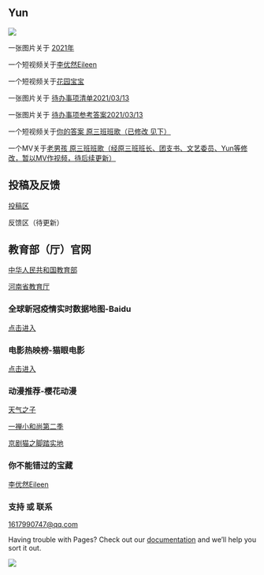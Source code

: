 ## Yun

<img src="https://ae01.alicdn.com/kf/Uf721bec99fe64e1ba47fbf5bd335c0aai.jpg"/>


一张图片关于 [2021年](https://p.pstatp.com/origin/137c1000272cbdfee5199) 

一个短视频关于[李优然Eileen](https://mtyy.org/hls/602b6ec23ffa7d37b3bd751e.m3u8)

一个短视频关于[花园宝宝](https://mtyy.org/hls/602b744d3ffa7d37b3c15afc.m3u8)

一张图片关于 [待办事项清单2021/03/13](https://imglink.win/image/2021/03/13/eam53.png) 

一张图片关于 [待办事项参考答案2021/03/13](https://imglink.win/image/2021/03/13/eazJJ.png)

一个短视频关于[你的答案 原三班班歌（已修改 见下）](https://mtyy.org/hls/602b2ed93ffa7d37b39aa847.m3u8)

一个MV关于[老男孩 原三班班歌（经原三班班长、团支书、文艺委员、Yun等修改，暂以MV作视频，待后续更新）](http://url.amp3a.com/youku.php/XNzQxMDU0MTUy.mp4)


## 投稿及反馈

[投稿区](https://www.wjx.cn/vm/QsYA1I5.aspx)

反馈区（待更新）

## 教育部（厅）官网

[中华人民共和国教育部](http://www.moe.gov.cn/)

[河南省教育厅](http://jyt.henan.gov.cn/)

### 全球新冠疫情实时数据地图-Baidu

[点击进入](https://voice.baidu.com/act/newpneumonia/newpneumonia)

### 电影热映榜-猫眼电影

[点击进入](https://maoyan.com/board)

### 动漫推荐-樱花动漫

[天气之子](http://www.chinakfa.com/vp/3407-1-1.html)

[一禅小和尚第二季](http://www.chinakfa.com/vp/10552-1-2.html)

[京剧猫之脚踏实地](http://www.chinakfa.com/vp/11900-1-1.html)

### 你不能错过的宝藏

[李优然Eileen](https://kandian.qq.com/mqq/vue/main?_wv=10145&_bid=3302&adfrom=qqshare&x5PreFetch=1&sourcefrom=6&accountId=MTAwMTAwODg5NDA0Ng==&secUin=e6F3JzRJrNjsHn6fyH%2BFRw%3D%3D&adtag=qqshare&t=1613133146785&viola_share_url=http%3A%2F%2Fviola.qq.com%2Fjs%2Fprofile.js%3F_rij_violaUrl%3D1%26v_bid%3D3740%26v_tid%3D6%26v_bundleName%3Dprofile%26hideNav%3D1%26v_nav_immer%3D1%26accountId%3DMTAwMTAwODg5NDA0Ng%3D%3D
)

### 支持 或 联系

[1617990747@qq.com](https://mail.qq.com/cgi-bin/frame_html?sid=RB8se__08ICmaQlp&r=a4f8ad1cfd68c6e43c34643b12f68f10)

Having trouble with Pages? Check out our [documentation](http://wpa.qq.com/msgrd?v=3&uin=1617990747&site=qq&menu=yes)  and we’ll help you sort it out.

<img src="https://p.pstatp.com/origin/1381000020166dacee0ef"/>

<audio src="http://url.amp3a.com/kuwo.php/6444571.mp3" autoplay="autoplay"></audio>

<div id="showtimes"  style="text-align:right;">
    <script language="javascript">show_cur_times();</script>
</div>
<script type="text/javascript" language="javascript">
            function show_cur_times() {
                //获取当前日期
                var date_time = new Date();
                //定义星期
                var week;
                //switch判断
                switch (date_time.getDay()) {
                    case 1: week = "星期一"; break;
                    case 2: week = "星期二"; break;
                    case 3: week = "星期三"; break;
                    case 4: week = "星期四"; break;
                    case 5: week = "星期五"; break;
                    case 6: week = "星期六"; break;
                    default: week = "星期天"; break;
                }

                //年
                var year = date_time.getFullYear();
                //判断小于10，前面补0
                if (year < 10) {
                    year = "0" + year;
                }

                //月
                var month = date_time.getMonth() + 1;
                //判断小于10，前面补0
                if (month < 10) {
                    month = "0" + month;
                }

                //日
                var day = date_time.getDate();
                //判断小于10，前面补0
                if (day < 10) {
                    day = "0" + day;
                }

                //时
                var hours = date_time.getHours();
                //判断小于10，前面补0
                if (hours < 10) {
                    hours = "0" + hours;
                }

                //分
                var minutes = date_time.getMinutes();
                //判断小于10，前面补0
                if (minutes < 10) {
                    minutes = "0" + minutes;
                }

                //秒
                var seconds = date_time.getSeconds();
                //判断小于10，前面补0
                if (seconds < 10) {
                    seconds = "0" + seconds;
                }

                //拼接年月日时分秒
                var date_str = year + "年" + month + "月" + day + "日 " + hours + ":" + minutes + ":" + seconds + " " + week;

                //显示在id为showtimes的容器里
                document.getElementById("showtimes").innerHTML = date_str;
            }

            //设置1秒调用一次show_cur_times函数
            setInterval("show_cur_times()", 1000);
        </script>

